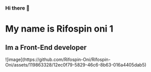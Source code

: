 ### Hi there 👋
<h1>My name is Rifospin oni 1</h1>
<h2>Im a Front-End developer</h2>
![image](https://github.com/Rifospin-Oni/Rifospin-Oni/assets/119863328/12ec0f79-5829-46c6-8b63-016a4405dab5)

